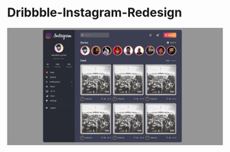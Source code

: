 # Dribbble-Instagram-Redesign

![Alt text](/img/screenshot.png?raw=true "Dribble Instagram Design")
